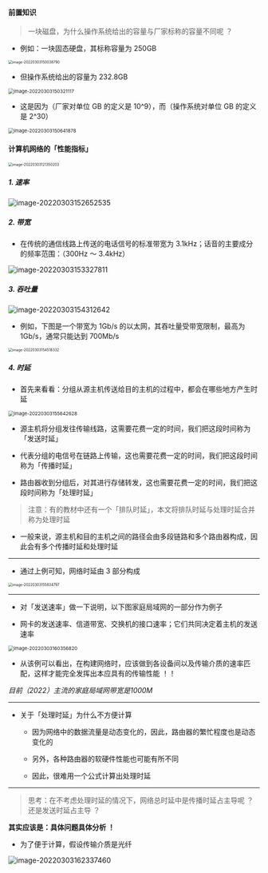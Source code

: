 #### 前置知识

> 一块磁盘，为什么操作系统给出的容量与厂家标称的容量不同呢 ？

- 例如：一块固态硬盘，其标称容量为 250GB

<img src="https://gitee.com/pj-l/imgs-1/raw/master/image-20220303150038790.png" alt="image-20220303150038790" style="zoom:50%;" />

- 但操作系统给出的容量为 232.8GB

<img src="https://gitee.com/pj-l/imgs-1/raw/master/image-20220303150321117.png" alt="image-20220303150321117" style="zoom:67%;" />

- 这是因为（厂家对单位 GB 的定义是 10^9），而（操作系统对单位 GB 的定义是 2^30）

<img src="https://gitee.com/pj-l/imgs-1/raw/master/image-20220303150641878.png" alt="image-20220303150641878" style="zoom: 67%;" />

#### 计算机网络的「性能指标」

<img src="https://gitee.com/pj-l/imgs-1/raw/master/image-20220303121350203.png" alt="image-20220303121350203" style="zoom: 50%;" />

##### 1. 速率

![image-20220303152652535](https://gitee.com/pj-l/imgs-1/raw/master/image-20220303152652535.png)

##### 2. 带宽

- 在传统的通信线路上传送的电话信号的标准带宽为 3.1kHz；话音的主要成分的频率范围：（300Hz ～ 3.4kHz）

![image-20220303153327811](https://gitee.com/pj-l/imgs-1/raw/master/image-20220303153327811.png)

##### 3. 吞吐量

![image-20220303154312642](https://gitee.com/pj-l/imgs-1/raw/master/image-20220303154312642.png)

- 例如，下图是一个带宽为 1Gb/s 的以太网，其吞吐量受带宽限制，最高为 1Gb/s，通常只能达到 700Mb/s

<img src="https://gitee.com/pj-l/imgs-1/raw/master/image-20220303154518332.png" alt="image-20220303154518332" style="zoom: 50%;" />

##### 4. 时延

- 首先来看看：分组从源主机传送给目的主机的过程中，都会在哪些地方产生时延

<img src="https://gitee.com/pj-l/imgs-1/raw/master/image-20220303155642628.png" alt="image-20220303155642628" style="zoom:67%;" />

- 源主机将分组发往传输线路，这需要花费一定的时间，我们把这段时间称为「发送时延」

- 代表分组的电信号在链路上传输，这也需要花费一定的时间，我们把这段时间称为「传播时延」

- 路由器收到分组后，对其进行存储转发，这也需要花费一定的时间，我们把这段时间称为「处理时延」

> 注意：有的教材中还有一个「排队时延」，本文将排队时延与处理时延合并称为处理时延

- 一般来说，源主机和目的主机之间的路径会由多段链路和多个路由器构成，因此会有多个传播时延和处理时延

---

- 通过上例可知，网络时延由 3 部分构成

<img src="https://gitee.com/pj-l/imgs-1/raw/master/image-20220303155834797.png" alt="image-20220303155834797" style="zoom:50%;" />

---

- 对「发送速率」做一下说明，以下图家庭局域网的一部分作为例子

- 网卡的发送速率、信道带宽、交换机的接口速率；它们共同决定着主机的发送速率

<img src="https://gitee.com/pj-l/imgs-1/raw/master/image-20220303160356820.png" alt="image-20220303160356820" style="zoom:67%;" />

- 从该例可以看出，在构建网络时，应该做到各设备间以及传输介质的速率匹配，这样才能完全发挥出本应具有的传输性能 ！！

*目前（2022）主流的家庭局域网带宽是1000M*

---

- 关于「处理时延」为什么不方便计算

	- 因为网络中的数据流量是动态变化的，因此，路由器的繁忙程度也是动态变化的

	- 另外，各种路由器的软硬件性能也可能有所不同

	- 因此，很难用一个公式计算出处理时延

---

> 思考：在不考虑处理时延的情况下，网络总时延中是传播时延占主导呢 ？还是发送时延占主导 ？

**其实应该是：具体问题具体分析 ！**

- 为了便于计算，假设传输介质是光纤

![image-20220303162337460](https://gitee.com/pj-l/imgs-1/raw/master/image-20220303162337460.png)


